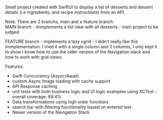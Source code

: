 Small project created with SwiftUI to display a list of desserts and dessert details (i.e ingredients, and recipe instructions) from an API. 

Note: There are 2 branchs, main and a feature branch.  
MAIN branch - immplements a list view with all desserts - main project to be judged

FEATURE branch - implements a lazy vgrid - I didn't really like this immplementation. 
                 I tried it with a single column and 2 columns, I only kept it to show 
                 I know how to use the older version of the Navigation stack and how to 
                 work with grid views.

Features:
  - Swift Concurrency (Async/Await)
  - custom Async Image loading with cache support
  - API Response caching
  - unit tests with both business logic and UI logic examples using XCTest - overall coverage: 89.4%
  - Data transformations using high order functions
  - search bar with filtering functionality based on entered text
  - Newer version of the Navigation Stack






